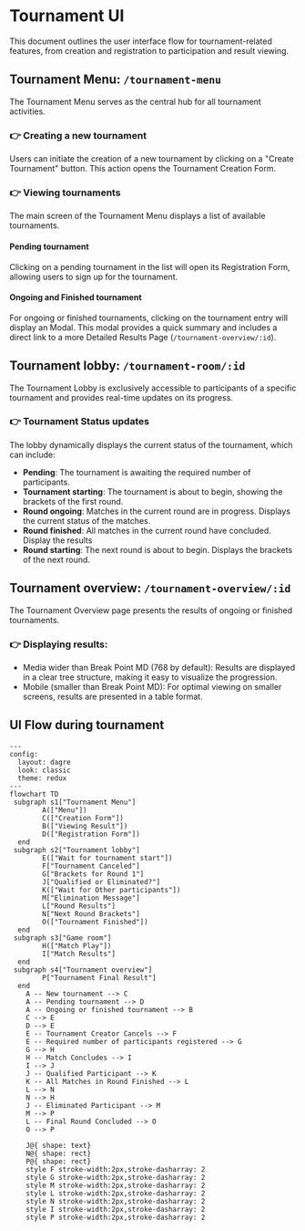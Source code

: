 # Tournament UI

This document outlines the user interface flow for tournament-related features, from creation and registration to participation and result viewing.

## Tournament Menu: `/tournament-menu`

The Tournament Menu serves as the central hub for all tournament activities.

### 👉 Creating a new tournament

Users can initiate the creation of a new tournament by clicking on a "Create Tournament" button. This action opens the Tournament Creation Form.

### 👉 Viewing tournaments

The main screen of the Tournament Menu displays a list of available tournaments.

#### Pending tournament

Clicking on a pending tournament in the list will open its Registration Form, allowing users to sign up for the tournament.

#### Ongoing and Finished tournament

For ongoing or finished tournaments, clicking on the tournament entry will display an Modal. This modal provides a quick summary and includes a direct link to a more Detailed Results Page (`/tournament-overview/:id`).

## Tournament lobby: `/tournament-room/:id`

The Tournament Lobby is exclusively accessible to participants of a specific tournament and provides real-time updates on its progress.

### 👉 Tournament Status updates

The lobby dynamically displays the current status of the tournament, which can include:
- **Pending**: The tournament is awaiting the required number of participants.
- **Tournament starting**: The tournament is about to begin, showing the brackets of the first round.
- **Round ongoing**: Matches in the current round are in progress. Displays the current status of the matches. 
- **Round finished**: All matches in the current round have concluded. Display the results
- **Round starting**: The next round is about to begin. Displays the brackets of the next round.

## Tournament overview: `/tournament-overview/:id`

The Tournament Overview page presents the results of ongoing or finished tournaments.

### 👉 Displaying results:

- Media wider than Break Point MD (768 by default): Results are displayed in a clear tree structure, making it easy to visualize the progression.
- Mobile (smaller than Break Point MD): For optimal viewing on smaller screens, results are presented in a table format.

## UI Flow during tournament

```mermaid
---
config:
  layout: dagre
  look: classic
  theme: redux
---
flowchart TD
 subgraph s1["Tournament Menu"]
        A(["Menu"])
        C(["Creation Form"])
        B(["Viewing Result"])
        D(["Registration Form"])
  end
 subgraph s2["Tournament lobby"]
        E(["Wait for tournament start"])
        F["Tournament Canceled"]
        G["Brackets for Round 1"]
        J["Qualified or Eliminated?"]
        K(["Wait for Other participants"])
        M["Elimination Message"]
        L["Round Results"]
        N["Next Round Brackets"]
        O(["Tournament Finished"])
  end
 subgraph s3["Game room"]
        H(["Match Play"])
        I["Match Results"]
  end
 subgraph s4["Tournament overview"]
        P["Tournament Final Result"]
  end
    A -- New tournament --> C
    A -- Pending tournament --> D
    A -- Ongoing or finished tournament --> B
    C --> E
    D --> E
    E -- Tournament Creator Cancels --> F
    E -- Required number of participants registered --> G
    G --> H
    H -- Match Concludes --> I
    I --> J
    J -- Qualified Participant --> K
    K -- All Matches in Round Finished --> L
    L --> N
    N --> H
    J -- Eliminated Participant --> M
    M --> P
    L -- Final Round Concluded --> O
    O --> P

    J@{ shape: text}
    N@{ shape: rect}
    P@{ shape: rect}
    style F stroke-width:2px,stroke-dasharray: 2
    style G stroke-width:2px,stroke-dasharray: 2
    style M stroke-width:2px,stroke-dasharray: 2
    style L stroke-width:2px,stroke-dasharray: 2
    style N stroke-width:2px,stroke-dasharray: 2
    style I stroke-width:2px,stroke-dasharray: 2
    style P stroke-width:2px,stroke-dasharray: 2
```
